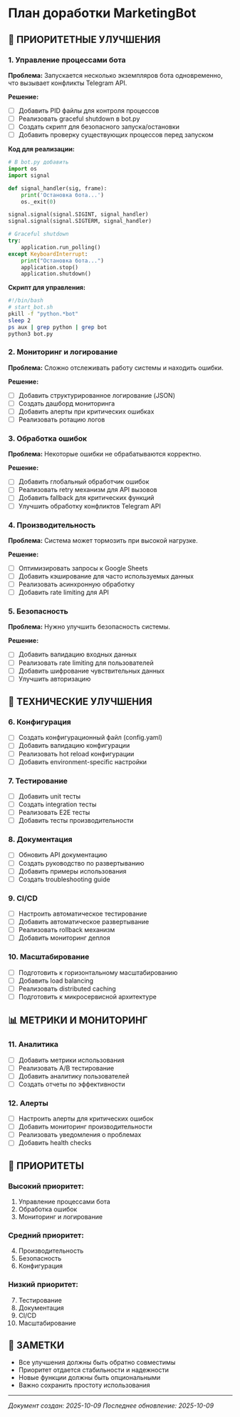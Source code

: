 # План доработки MarketingBot

## 🚀 **ПРИОРИТЕТНЫЕ УЛУЧШЕНИЯ**

### **1. Управление процессами бота**
**Проблема:** Запускается несколько экземпляров бота одновременно, что вызывает конфликты Telegram API.

**Решение:**
- [ ] Добавить PID файлы для контроля процессов
- [ ] Реализовать graceful shutdown в bot.py
- [ ] Создать скрипт для безопасного запуска/остановки
- [ ] Добавить проверку существующих процессов перед запуском

**Код для реализации:**
```python
# В bot.py добавить
import os
import signal

def signal_handler(sig, frame):
    print('Остановка бота...')
    os._exit(0)

signal.signal(signal.SIGINT, signal_handler)
signal.signal(signal.SIGTERM, signal_handler)

# Graceful shutdown
try:
    application.run_polling()
except KeyboardInterrupt:
    print("Остановка бота...")
    application.stop()
    application.shutdown()
```

**Скрипт для управления:**
```bash
#!/bin/bash
# start_bot.sh
pkill -f "python.*bot"
sleep 2
ps aux | grep python | grep bot
python3 bot.py
```

### **2. Мониторинг и логирование**
**Проблема:** Сложно отслеживать работу системы и находить ошибки.

**Решение:**
- [ ] Добавить структурированное логирование (JSON)
- [ ] Создать дашборд мониторинга
- [ ] Добавить алерты при критических ошибках
- [ ] Реализовать ротацию логов

### **3. Обработка ошибок**
**Проблема:** Некоторые ошибки не обрабатываются корректно.

**Решение:**
- [ ] Добавить глобальный обработчик ошибок
- [ ] Реализовать retry механизм для API вызовов
- [ ] Добавить fallback для критических функций
- [ ] Улучшить обработку конфликтов Telegram API

### **4. Производительность**
**Проблема:** Система может тормозить при высокой нагрузке.

**Решение:**
- [ ] Оптимизировать запросы к Google Sheets
- [ ] Добавить кэширование для часто используемых данных
- [ ] Реализовать асинхронную обработку
- [ ] Добавить rate limiting для API

### **5. Безопасность**
**Проблема:** Нужно улучшить безопасность системы.

**Решение:**
- [ ] Добавить валидацию входных данных
- [ ] Реализовать rate limiting для пользователей
- [ ] Добавить шифрование чувствительных данных
- [ ] Улучшить авторизацию

## 🔧 **ТЕХНИЧЕСКИЕ УЛУЧШЕНИЯ**

### **6. Конфигурация**
- [ ] Создать конфигурационный файл (config.yaml)
- [ ] Добавить валидацию конфигурации
- [ ] Реализовать hot reload конфигурации
- [ ] Добавить environment-specific настройки

### **7. Тестирование**
- [ ] Добавить unit тесты
- [ ] Создать integration тесты
- [ ] Реализовать E2E тесты
- [ ] Добавить тесты производительности

### **8. Документация**
- [ ] Обновить API документацию
- [ ] Создать руководство по развертыванию
- [ ] Добавить примеры использования
- [ ] Создать troubleshooting guide

### **9. CI/CD**
- [ ] Настроить автоматическое тестирование
- [ ] Добавить автоматическое развертывание
- [ ] Реализовать rollback механизм
- [ ] Добавить мониторинг деплоя

### **10. Масштабирование**
- [ ] Подготовить к горизонтальному масштабированию
- [ ] Добавить load balancing
- [ ] Реализовать distributed caching
- [ ] Подготовить к микросервисной архитектуре

## 📊 **МЕТРИКИ И МОНИТОРИНГ**

### **11. Аналитика**
- [ ] Добавить метрики использования
- [ ] Реализовать A/B тестирование
- [ ] Добавить аналитику пользователей
- [ ] Создать отчеты по эффективности

### **12. Алерты**
- [ ] Настроить алерты для критических ошибок
- [ ] Добавить мониторинг производительности
- [ ] Реализовать уведомления о проблемах
- [ ] Добавить health checks

## 🎯 **ПРИОРИТЕТЫ**

### **Высокий приоритет:**
1. Управление процессами бота
2. Обработка ошибок
3. Мониторинг и логирование

### **Средний приоритет:**
4. Производительность
5. Безопасность
6. Конфигурация

### **Низкий приоритет:**
7. Тестирование
8. Документация
9. CI/CD
10. Масштабирование

## 📝 **ЗАМЕТКИ**

- Все улучшения должны быть обратно совместимы
- Приоритет отдается стабильности и надежности
- Новые функции должны быть опциональными
- Важно сохранить простоту использования

---
*Документ создан: 2025-10-09*
*Последнее обновление: 2025-10-09*
